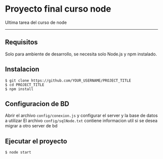 # Proyecto final curso node

Ultima tarea del curso de node

---
## Requisitos

Solo para ambiente de desarrollo, se necesita solo Node.js y npm instalado.


## Instalacion

    $ git clone https://github.com/YOUR_USERNAME/PROJECT_TITLE
    $ cd PROJECT_TITLE
    $ npm install

## Configuracion de BD

Abrir el archivo `config/conexion.js` y configurar el server y la base de datos a utilizar
El archivo `config/sqlNode.txt` contiene informacion util si se desea migrar a otro server de bd

## Ejecutar el proyecto

    $ node start


